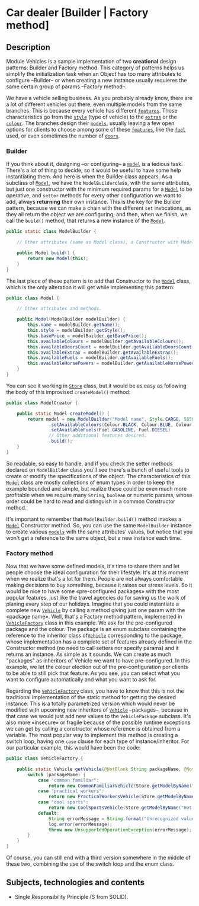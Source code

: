 # Car dealer \[Builder | Factory method\]

## Description

Module Vehicles is a sample implementation of two **creational** design patterns: Builder and Factory method. This
category of patterns helps us simplify the initialization task when an Object has too many attributes to configure –Builder–
or when creating a new instance usually requieres the same certain group of params –Factory method–.

We have a vehicle selling business. As you probably already know, there are a lot of different vehicles out there; even multiple
models from the same branches. This is because every vehicle has different [`features`](src/main/java/feature/Feature.java).
Those characteristics go from the [`style`](src/main/java/feature/Style.java) (type of vehicle) to the [`extras`](src/main/java/feature/Extra.java)
or the [`colour`](src/main/java/feature/Colour.java). The branches design their [`models`](src/main/java/vehicle/Model.java), usually leaving a few
open options for clients to choose among some of these [`features`](src/main/java/feature/Feature.java),
like the [`fuel`](src/main/java/feature/Fuel.java) used, or even sometimes the number of [`doors`](src/main/java/feature/DoorsCount.java).

### Builder

If you think about it, designing –or configuring– a [`model`](src/main/java/vehicle/Model.java) is a tedious task.
There's a lot of thing to decide; so it would be useful to have some help instantiating them. And here is when
the Builder class appears. As a subclass of [`Model`](src/main/java/vehicle/Model.java), we have the `ModelBuilder`class,
with the same attributes, but just one constructor with the minimum required params for a [`Model`](src/main/java/vehicle/Model.java)
to be operative, and `setter` methods for every other configuration we want to add, always **returning** their own instance.
This is the key for the Builder pattern, because we can make a chain with the different `set` invocations, as they all return
the object we are configuring; and then, when we finish, we call the `build()` method, that returns a new instance of
the [`Model`](src/main/java/vehicle/Model.java).

````java
public static class ModelBuilder {

    // Other attributes (same as Model class), a Constructor with Model's required attributes and setter methods.

    public Model build() {
        return new Model(this);
    }
}
````

The last piece of these pattern is to add that Constructor to the [`Model`](src/main/java/vehicle/Model.java) class,
which is the only alteration it will get while implementing this pattern:

````java
public class Model {

    // Other attributes and methods.

    public Model(ModelBuilder modelBuilder) {
        this.name = modelBuilder.getName();
        this.style = modelBuilder.getStyle();
        this.basePrice = modelBuilder.getBasePrice();
        this.availableColours = modelBuilder.getAvailableColours();
        this.availableDoorsCount = modelBuilder.getAvailableDoorsCount();
        this.availableExtras = modelBuilder.getAvailableExtras();
        this.availableFuels = modelBuilder.getAvailableFuels();
        this.availableHorsePowers = modelBuilder.getAvailableHorsePowers();
    }
}
````

You can see it working in [`Store`](src/main/java/business/Store.java) class, but it would be as easy as following
the body of this improvised `createModel()` method:

````java
public class ModelCreator {

    public static Model createModel() {
        return model = new ModelBuilder("Model name", Style.CARGO, 5850f)
                .setAvailableColours(Colour.BLACK, Colour.BLUE, Colour.BROWN)
                .setAvailableFuels(Fuel.GASOLINE, Fuel.DIESEL)
                // Other additional features desired.
                .build();
    }
}
````

So readable, so easy to handle, and if you check the setter methods declared on `ModelBuilder` class you'll see
there's a bunch of useful tools to create or modify the specifications of the object. The characteristics of this
[`Model`](src/main/java/business/Store.java) class are mostly collections of enum types in order to keep the example
bounded and simple, but realize these could be even much more profitable when we require many `String`, `boolean`
or numeric params, whose order could be hard to read and distinguish in a common Constructor method.

It's important to remember that `ModelBuilder.build()` method invokes a [`Model`](src/main/java/vehicle/Model.java) Constructor
method. So, you can use the same `ModelBuilder` instance to create various [`models`](src/main/java/vehicle/Model.java)
with the same attributes' values, but notice that you won't get a reference to the same object, but a new instance each time.

### Factory method

Now that we have some defined models, it's time to share them and let people choose the ideal
configuration for their lifestyle. It's at this moment when we realize that's a lot for them. People are not always comfortable
making decisions to buy something, because it raises our stress levels. So it would be nice to have some
«pre-configured packages» with the most popular features, just like the travel agencies do for
saving us the work of planing every step of our holidays. Imagine that you could instantiate a complete
new [`Vehicle`](src/main/java/vehicle/Vehicle.java) by calling a method giving just one param with the «package name».
Well, that's a Factory method pattern, implemented in [`VehicleFactory`](src/main/java/vehicle/VehicleFactory.java) class
in this example. We ask for the pre-configured package and the colour. The package is an enum subclass containing
the reference to the inheritor class of[`Vehicle`](src/main/java/vehicle/Vehicle.java) corresponding to the package,
whose implementation has a complete set of features already defined in the Constructor method
(no need to call setters nor specify params) and it returns an instance. As simple
as it sounds. We can create as much "packages" as inheritors of Vehicle we want to have pre-configured. In this
example, we let the colour election out of the pre-configuration por clients to be able to still pick that feature. As you see,
you can select what you want to configure automatically and what you want to ask for.

Regarding the [`VehicleFactory`](src/main/java/vehicle/VehicleFactory.java) class, you have
to know that this is not the traditional implementation of the static method for getting the desired instance.
This is a totally parametrized version which would never be modified with upcoming new inheritors
of [`Vehicle`](src/main/java/vehicle/Vehicle.java) –packages–, because in that case we would just
add new values to the `VehiclePackage` subclass. It's also more «insecure» or fragile because of the possible runtime
exceptions we can get by calling a constructor whose reference is obtained from a variable. The most popular
way to implement this method is creating a switch loop, having one `case` clause for each type of instance/inheritor.
For our particular example, this would have been the code:

````java
public class VehicleFactory {

    public static Vehicle getVehicle(@NotBlank String packageName, @NotBlank String colour) {
        switch (packageName) {
            case "common familiar":
                return new CommonFamiliarVehicle(Store.getModelByName("Urban Family"), colour);
            case "practical workers":
                return new PracticalWorkersVehicle(Store.getModelByName("Hard Labourer"), colour);
            case "cool sports":
                return new CoolSportsVehicle(Store.getModelByName("Hot Player"), colour);
            default:
                String errorMessage = String.format("Unrecognized value for pack ame [%s] or colour [%s].", packageName, colour);
                log.error(errorMessage);
                throw new UnsupportedOperationException(errorMessage);
        }
    }
}
````

Of course, you can still end with a third version somewhere in the middle of these two, combining the use of
the switch loop and the enum class.

## Subjects, technologies and contents

- Single Responsibility Principle (S from SOLID).